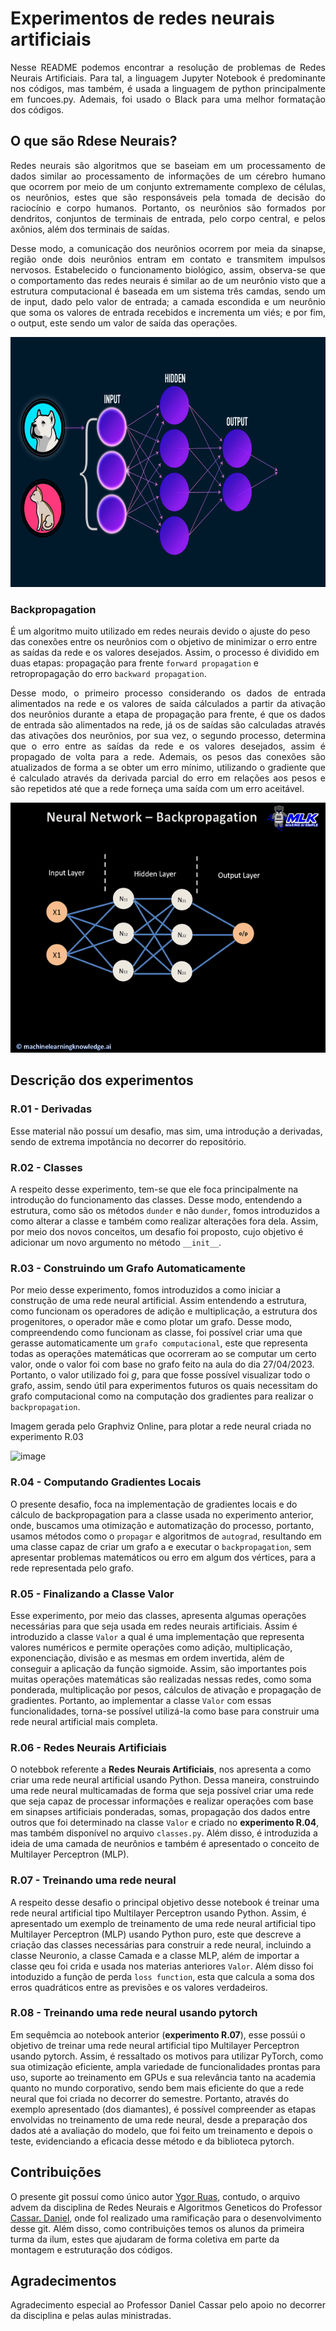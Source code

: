 # Experimentos de redes neurais artificiais

<p align="justify"> Nesse README podemos encontrar a resolução de problemas de Redes Neurais Artificiais. Para tal, a linguagem Jupyter Notebook é predominante nos códigos, mas também, é usada a linguagem de python principalmente em funcoes.py. Ademais, foi usado o Black para uma melhor formatação dos códigos. </p>

## O que são Rdese Neurais?

<p align="justify">  Redes neurais são algoritmos que se baseiam em um processamento de dados similar ao processamento de informações de um cérebro humano que ocorrem por meio de um conjunto extremamente complexo de células, os neurônios, estes que são responsáveis pela tomada de decisão do raciocínio e corpo humanos. Portanto, os neurônios são formados por dendritos, conjuntos de terminais de entrada, pelo corpo central, e pelos axônios, além dos terminais de saídas. </p>
<p align="justify">  Desse modo, a comunicação dos neurônios ocorrem por meia da sinapse, região onde dois neurônios entram em contato e transmitem impulsos nervosos. Estabelecido o funcionamento biológico, assim, observa-se que o comportamento das redes neurais é similar ao de um neurônio visto que a estrutura computacional é baseada em um sistema três camdas, sendo um de input, dado pelo valor de entrada; a camada escondida e um neurônio que soma os valores de entrada recebidos e incrementa um viés; e por fim, o output, este sendo um valor de saída das operações. </p>

<center>
<img src='./Rededogcat.gif' style="width:900px;height:400px"/>
</center>

### Backpropagation

É um algoritmo muito utilizado em redes neurais devido o ajuste do peso das conexões entre os neurônios com o objetivo de minimizar o erro entre as saídas da rede e os valores desejados. Assim, o processo é dividido em duas etapas: propagação para frente `forward propagation` e retropropagação do erro `backward propagation`. 
  
<p align="justify">  Desse modo, o primeiro processo considerando os dados de entrada alimentados na rede e os valores de saída cálculados a partir da ativação dos neurônios durante a etapa de propagação para frente, é que os dados de entrada são alimentados na rede, já os de saídas são calculadas através das ativações dos neurônios, por sua vez, o segundo processo, determina que o erro entre as saídas da rede e os valores desejados, assim é propagado de volta para a rede. Ademais, os pesos das conexões são atualizados de forma a se obter um erro mínimo, utilizando o gradiente que é calculado através da derivada parcial do erro em relações aos pesos e são repetidos até que a rede forneça uma saída com um erro aceitável.  </p>

<center>
<img src='./Backprogation_Example.gif' style="width:900px;height:400px"/>
</center>

## Descrição dos experimentos

### R.01 - Derivadas

Esse material não possuí um desafio, mas sim, uma introdução a derivadas, sendo de extrema impotância no decorrer do repositório.

### R.02 - Classes

A respeito desse experimento, tem-se que ele foca principalmente na introdução do funcionamento das classes. Desse modo, entendendo a estrutura, como são os métodos `dunder` e não `dunder`, fomos introduzidos a como alterar a classe e também como realizar alterações fora dela. Assim, por meio dos novos conceitos, um desafio foi proposto, cujo objetivo é adicionar um novo argumento no método `__init__`.

### R.03 - Construindo um Grafo Automaticamente

Por meio desse experimento, fomos introduzidos a como iniciar a construção de uma rede neural artificial. Assim entendendo a estrutura, como funcionam os operadores de adição e multiplicação, a estrutura dos progenitores, o operador mãe e como plotar um grafo. Desse modo, compreendendo como funcionam as classe, foi possível criar uma que gerasse automaticamente um `grafo computacional`, este que representa todas as operações matemáticas que ocorreram ao se computar um certo valor, onde o valor foi com base no grafo feito na aula do dia 27/04/2023. Portanto, o valor utilizado foi $g$, para que fosse possível visualizar todo o grafo, assim, sendo útil para experimentos futuros os quais necessitam do grafo computacional como na computação dos gradientes  para realizar o `backpropagation`.

Imagem gerada pelo Graphviz Online, para plotar a rede neural criada no experimento R.03

![image](https://user-images.githubusercontent.com/106711102/236648255-cf1bd3c1-328a-4ae4-8a2d-22d59af40e8f.png)

### R.04 - Computando Gradientes Locais

O presente desafio, foca na implementação de gradientes locais e do cálculo de backpropagation para a classe usada no experimento anterior, onde, buscamos uma otimização e automatização do processo, portanto, usamos métodos como o `propagar` e algoritmos de `autograd`, resultando em uma classe capaz de criar um grafo a e executar o `backpropagation`, sem apresentar problemas matemáticos ou erro em algum dos vértices, para a rede representada pelo grafo.

### R.05 - Finalizando a Classe Valor

Esse experimento, por meio das classes, apresenta algumas operações necessárias para que seja usada em redes neurais artificiais. Assim é introduzido a classe `Valor`  a qual é uma implementação que representa valores numéricos e permite operações como adição, multiplicação, exponenciação, divisão e as mesmas em ordem invertida, além de conseguir a aplicação da função sigmoide. Assim, são importantes pois muitas operações matemáticas são realizadas nessas redes, como soma ponderada, multiplicação por pesos, cálculos de ativação e propagação de gradientes. Portanto, ao implementar a classe `Valor` com essas funcionalidades, torna-se possível utilizá-la como base para construir uma rede neural artificial mais completa.

### R.06 - Redes Neurais Artificiais

O notebbok referente a **Redes Neurais Artificiais**, nos apresenta a como criar uma rede neural artificial usando Python. Dessa maneira, construindo uma rede neural multicamadas de forma que seja possível criar uma rede que seja capaz de processar informações e realizar operações com base em sinapses artificiais ponderadas, somas, propagação dos dados entre outros que foi determinado na classe `Valor` e criado no **experimento R.04**, mas também disponível no arquivo `classes.py`. Além disso, é introduzida a ideia de uma camada de neurônios e também é apresentado o conceito de Multilayer Perceptron (MLP).

### R.07 - Treinando uma rede neural

A respeito desse desafio o principal objetivo desse notebook é treinar uma rede neural artificial tipo Multilayer Perceptron usando Python. Assim, é apresentado um exemplo de treinamento de uma rede neural artificial tipo Multilayer Perceptron (MLP) usando Python puro, este que descreve a criação das classes necessárias para construir a rede neural, incluindo a classe Neuronio, a classe Camada e a classe MLP, além de importar a classe qeu foi crida e usada nos materias anteriores `Valor`. Além disso foi intoduzido a função de perda `loss function`, esta que calcula a soma dos erros quadráticos entre as previsões e os valores verdadeiros.

### R.08 - Treinando uma rede neural usando pytorch

Em sequêmcia ao notebook anterior (**experimento R.07**), esse possúi o objetivo de treinar uma rede neural artificial tipo Multilayer Perceptron usando pytorch. Assim, é ressaltado os motivos para utilizar PyTorch, como sua otimização eficiente, ampla variedade de funcionalidades prontas para uso, suporte ao treinamento em GPUs e sua relevância tanto na academia quanto no mundo corporativo, sendo bem mais eficiente do que a rede neural que foi criada no decorrer do semestre. Portanto, através do exemplo apresentado (dos diamantes), é possível compreender as etapas envolvidas no treinamento de uma rede neural, desde a preparação dos dados até a avaliação do modelo, que foi feito um treinamento e depois o teste, evidenciando a eficacia desse método e da biblioteca pytorch.

## Contribuições

O presente git possuí como único autor [Ygor Ruas](https://github.com/YgorRuas/Redes_Neuro_Anais/tree/main), contudo, o arquivo advem da disciplina de Redes Neurais e Algoritmos Geneticos do Professor [Cassar. Daniel](https://github.com/drcassar/template_rnag), onde foI realizado uma ramificação para o desenvolvimento desse git. Além disso, como contribuições temos os alunos da primeira turma da ilum, estes que ajudaram de forma coletiva em parte da montagem e estruturação dos códigos.

## Agradecimentos

<p align="justify"> Agradecimento especial ao Professor Daniel Cassar pelo apoio no decorrer da disciplina e pelas aulas ministradas. </p>
